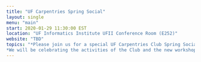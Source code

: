 ```yaml
---
title: "UF Carpentries Spring Social"
layout: single
menu: "main"
start: 2020-01-29 11:30:00 EST
location: "UF Informatics Institute UFII Conference Room (E252)"
website: "TBD"
topics: "*Please join us for a special UF Carpentries Club Spring Social on Wednesday, January 29th!*,
*We will be celebrating the activities of the Club and the new workshop schedule with pizza!!*"
---
```


